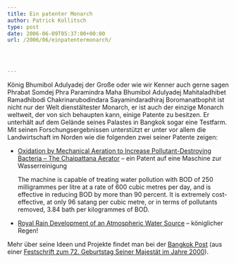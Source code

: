 ```yaml
---
title: Ein patenter Monarch
author: Patrick Kollitsch
type: post
date: 2006-06-09T05:37:00+00:00
url: /2006/06/einpatentermonarch/




---
```

K&ouml;nig Bhumibol Adulyadej der Gro&szlig;e oder wie wir Kenner auch gerne sagen Phrabat Somdej Phra Paramindra Maha Bhumibol Adulyadej Mahitaladhibet Ramadhibodi Chakrinarubodindara Sayamindaradhiraj Boromanatbophit ist nicht nur der Welt dienst&auml;ltester Monarch, er ist auch der einzige Monarch weltweit, der von sich behaupten kann, einige Patente zu besitzen. Er unterh&auml;lt auf dem Gel&auml;nde seines Palastes in Bangkok sogar eine Testfarm. Mit seinen Forschungsergebnissen unterst&uuml;tzt er unter vor allem die Landwirtschaft im Norden wie die folgenden zwei seiner Patente zeigen:

  * [Oxidation by Mechanical Aeration to Increase Pollutant-Destroying Bacteria &#8211; The Chaipattana Aerator][1] &#8211; ein Patent auf eine Maschine zur Wasserreinigung
  
    The machine is capable of treating water pollution with <span class="caps">BOD</span> of 250 milligrammes per litre at a rate of 600 cubic metres per day, and is effective in reducing <span class="caps">BOD</span> by more than 90 percent. It is extremely cost-effective, at only 96 satang per cubic metre, or in terms of pollutants removed, 3.84 bath per kilogrammes of <span class="caps">BOD</span>.
  * [Royal Rain Development of an Atmospheric Water Source][2] &#8211; k&ouml;niglicher Regen!

Mehr &uuml;ber seine Ideen und Projekte findet man bei der [Bangkok Post][3] (aus einer [Festschrift zum 72. Geburtstag Seiner Majest&auml;t im Jahre 2000][4]).

 [1]: http://www.rdpb.go.th/home/detailH.asp?lang=EN&file=concept&subject=004
 [2]: http://www.rdpb.go.th/home/detailH.asp?lang=EN&file=concept&subject=009
 [3]: http://www.bangkokpost.com/king2000/theory.html
 [4]: http://bangkokpost.net/king2000/